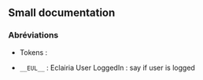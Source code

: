 ## Small documentation

### Abréviations

* Tokens :
 - `__EUL__` : Eclairia User LoggedIn : say if user is logged